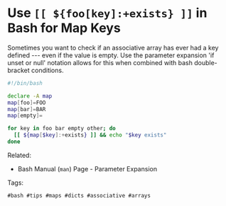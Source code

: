 # Use `[[ ${foo[key]:+exists} ]]` in Bash for Map Keys

Sometimes you want to check if an associative array has ever had a key
defined --- even if the value is empty. Use the parameter expansion 'if
unset or null' notation allows for this when combined with bash
double-bracket conditions.

```bash
#!/bin/bash

declare -A map
map[foo]=FOO
map[bar]=BAR
map[empty]=

for key in foo bar empty other; do
  [[ ${map[$key]:+exists} ]] && echo "$key exists"
done
```

Related:

* Bash Manual (`man`) Page - Parameter Expansion

Tags:

    #bash #tips #maps #dicts #associative #arrays
